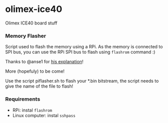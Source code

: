 # olimex-ice40
Olimex ICE40 board stuff

### Memory Flasher
	
Script used to flash the memory using a RPi.
As the memory is connected to SPI bus, you can use the RPi SPI bus to flash using `flashrom` command :)

Thanks to @anse1 for [his explanation](https://github.com/anse1/olimex-ice40-notes)!

More (hopefuly) to be come!

Use the script piflasher.sh to flash your *.bin bitstream, the script needs to give the name of the 
file to flash!


### Requirements

+ RPi: instal `flashrom`
+ Linux computer: instal `sshpass`
